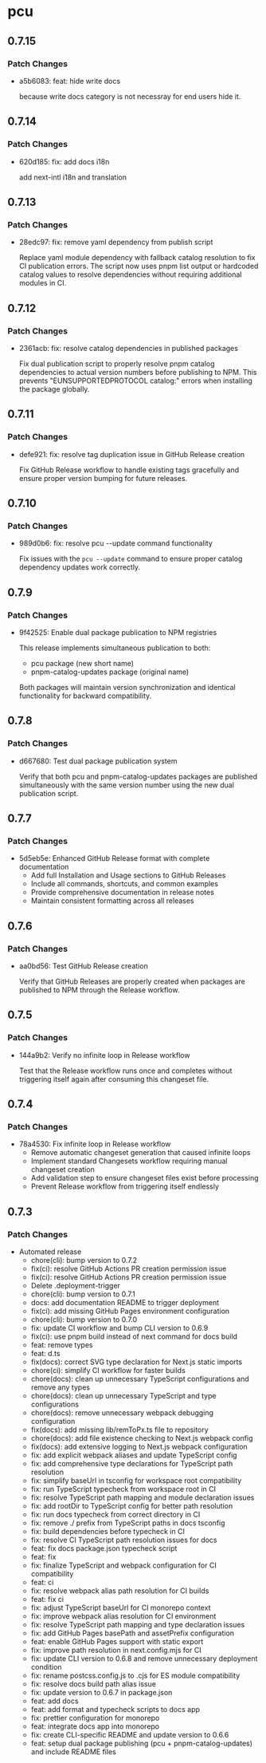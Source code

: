 # pcu

## 0.7.15

### Patch Changes

- a5b6083: feat: hide write docs

  because write docs category is not necessray for end users hide it.

## 0.7.14

### Patch Changes

- 620d185: fix: add docs i18n

  add next-intl i18n and translation

## 0.7.13

### Patch Changes

- 28edc97: fix: remove yaml dependency from publish script

  Replace yaml module dependency with fallback catalog resolution to fix CI
  publication errors. The script now uses pnpm list output or hardcoded catalog
  values to resolve dependencies without requiring additional modules in CI.

## 0.7.12

### Patch Changes

- 2361acb: fix: resolve catalog dependencies in published packages

  Fix dual publication script to properly resolve pnpm catalog dependencies to
  actual version numbers before publishing to NPM. This prevents
  "EUNSUPPORTEDPROTOCOL catalog:" errors when installing the package globally.

## 0.7.11

### Patch Changes

- defe921: fix: resolve tag duplication issue in GitHub Release creation

  Fix GitHub Release workflow to handle existing tags gracefully and ensure
  proper version bumping for future releases.

## 0.7.10

### Patch Changes

- 989d0b6: fix: resolve pcu --update command functionality

  Fix issues with the `pcu --update` command to ensure proper catalog dependency
  updates work correctly.

## 0.7.9

### Patch Changes

- 9f42525: Enable dual package publication to NPM registries

  This release implements simultaneous publication to both:
  - pcu package (new short name)
  - pnpm-catalog-updates package (original name)

  Both packages will maintain version synchronization and identical
  functionality for backward compatibility.

## 0.7.8

### Patch Changes

- d667680: Test dual package publication system

  Verify that both pcu and pnpm-catalog-updates packages are published
  simultaneously with the same version number using the new dual publication
  script.

## 0.7.7

### Patch Changes

- 5d5eb5e: Enhanced GitHub Release format with complete documentation
  - Add full Installation and Usage sections to GitHub Releases
  - Include all commands, shortcuts, and common examples
  - Provide comprehensive documentation in release notes
  - Maintain consistent formatting across all releases

## 0.7.6

### Patch Changes

- aa0bd56: Test GitHub Release creation

  Verify that GitHub Releases are properly created when packages are published
  to NPM through the Release workflow.

## 0.7.5

### Patch Changes

- 144a9b2: Verify no infinite loop in Release workflow

  Test that the Release workflow runs once and completes without triggering
  itself again after consuming this changeset file.

## 0.7.4

### Patch Changes

- 78a4530: Fix infinite loop in Release workflow
  - Remove automatic changeset generation that caused infinite loops
  - Implement standard Changesets workflow requiring manual changeset creation
  - Add validation step to ensure changeset files exist before processing
  - Prevent Release workflow from triggering itself endlessly

## 0.7.3

### Patch Changes

- Automated release
  - chore(cli): bump version to 0.7.2
  - fix(ci): resolve GitHub Actions PR creation permission issue
  - fix(ci): resolve GitHub Actions PR creation permission issue
  - Delete .deployment-trigger
  - chore(cli): bump version to 0.7.1
  - docs: add documentation README to trigger deployment
  - fix(ci): add missing GitHub Pages environment configuration
  - chore(cli): bump version to 0.7.0
  - fix: update CI workflow and bump CLI version to 0.6.9
  - fix(ci): use pnpm build instead of next command for docs build
  - feat: remove types
  - feat: d.ts
  - fix(docs): correct SVG type declaration for Next.js static imports
  - chore(ci): simplify CI workflow for faster builds
  - chore(docs): clean up unnecessary TypeScript configurations and remove any
    types
  - chore(docs): clean up unnecessary TypeScript and type configurations
  - chore(docs): remove unnecessary webpack debugging configuration
  - fix(docs): add missing lib/remToPx.ts file to repository
  - chore(docs): add file existence checking to Next.js webpack config
  - fix(docs): add extensive logging to Next.js webpack configuration
  - fix: add explicit webpack aliases and update TypeScript config
  - fix: add comprehensive type declarations for TypeScript path resolution
  - fix: simplify baseUrl in tsconfig for workspace root compatibility
  - fix: run TypeScript typecheck from workspace root in CI
  - fix: resolve TypeScript path mapping and module declaration issues
  - fix: add rootDir to TypeScript config for better path resolution
  - fix: run docs typecheck from correct directory in CI
  - fix: remove ./ prefix from TypeScript paths in docs tsconfig
  - fix: build dependencies before typecheck in CI
  - fix: resolve CI TypeScript path resolution issues for docs
  - feat: fix docs package.json typecheck script
  - feat: fix
  - fix: finalize TypeScript and webpack configuration for CI compatibility
  - feat: ci
  - fix: resolve webpack alias path resolution for CI builds
  - feat: fix ci
  - fix: adjust TypeScript baseUrl for CI monorepo context
  - fix: improve webpack alias resolution for CI environment
  - fix: resolve TypeScript path mapping and type declaration issues
  - fix: add GitHub Pages basePath and assetPrefix configuration
  - feat: enable GitHub Pages support with static export
  - fix: improve path resolution in next.config.mjs for CI
  - fix: update CLI version to 0.6.8 and remove unnecessary deployment condition
  - fix: rename postcss.config.js to .cjs for ES module compatibility
  - fix: resolve docs build path alias issue
  - fix: update version to 0.6.7 in package.json
  - feat: add docs
  - feat: add format and typecheck scripts to docs app
  - fix: prettier configuration for monorepo
  - feat: integrate docs app into monorepo
  - fix: create CLI-specific README and update version to 0.6.6
  - feat: setup dual package publishing (pcu + pnpm-catalog-updates) and include
    README files
